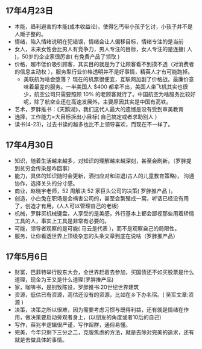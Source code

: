 ## 17年4月23日
* 本能，趋利避害的本能(成本收益论)，使得乞丐带小孩子乞讨，小孩子并不是人贩子整的。
* 情绪，陷入情绪说明在犯错误，情绪会让人偏移目标，情绪专注的是当前
* 女人，未来女性会比男人有竞争力，男人专注的目标，女人专注的是连接( 人 )，50岁的企业家很厉害( 有免费产品了领取 )
* 价格，超市低价吸引顾客，其实目的就是为了让顾客看不到摸不透（对消费者的信息主动权 ），服务型行业价格透明并不是好事情，精英人才有可能跑掉。
  + 美联航为啥会堕落？ 现在的机票很便宜，互联网加剧了价格战，最廉价意味着最差的服务。一半美国人 $400 都拿不出，美国人坐飞机其实也很少，航空公司只需要照顾 10% 的老顾客就行了。中国航空为啥服务比较好呢，除了航空业还在高速发展外，主要原因其实是中国有高铁。
* 艺术，罗胖推书：《天鹅湖》，我们这代人最大的遗憾是没有受到审美教育
* 选择，工作能力=大目标拆出小目标( 自己搞定或者求助别人 )
* 读书(4-23)，过去书读的越多也比不上领导喜欢，而现在不一样了。


## 17年4月30日
* 知识，随着生活越来越多，对知识的理解越来越深刻，甚至会刷新。（罗胖提到贫穷会传染是咋回事）
* 能力，具体的知识随时会更新，洒扫应对和进退(古人的儿童教育策略)， 沟通协作，选择关头的分寸感。
* 商业，赵晓宇老师，52 周解决 52 家巨头公司的决策( 罗胖推产品 )。
* 创造，小白兔在职场是会祸害公司的，甚至会繁殖成一窝，听话已经没有用了，创造才有用。(人人可以管理自己的老板)
* 机械，罗胖买机械键盘，人享受的是美感，外行基本上都会鄙视那些用着矫情工具的人，事实上工具是非常有必要的。
* 可能，领导者观察的是可能( 马云是代表 )，而不是观察自己的局限性。
* 服务，让你看透世界上顶级杂志的头条文章到底在说啥（罗胖推产品）

## 17年5月6日
* 财富，巴菲特举行股东大会，全世界赶着去参加，买国债还不如买股票是什么道理，现金为王又是什么道理(罗胖推产品)
* 家，咖啡书，是别致陈设，罗胖推书:20世纪世界建筑
* 资源，低估已有资源，高估还没有的资源，比如在乡下办名宿。( 吴军文章:资源 )
* 决策，决策之所以很难，因为需要考虑习惯与既得利益，还有就是情绪在作用，做决策要启动旁观者身上，(以朋友的角度或者10后的自己)
* 写作，薛兆丰逻辑很严谨，写作超群，通俗易懂。
* 完美，今年只剩下三分之二，克服焦虑的方法，就是去除对完美的追求，还有就是去做具体的事情。